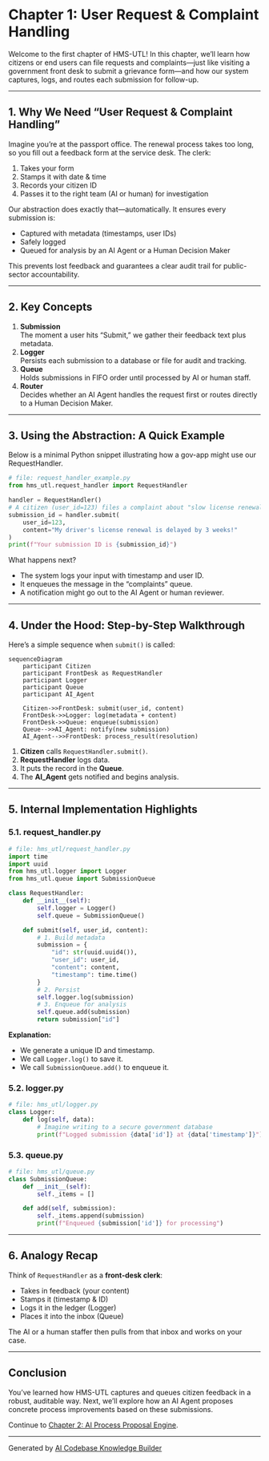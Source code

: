 # Chapter 1: User Request & Complaint Handling

Welcome to the first chapter of HMS-UTL! In this chapter, we’ll learn how citizens or end users can file requests and complaints—just like visiting a government front desk to submit a grievance form—and how our system captures, logs, and routes each submission for follow-up.

---

## 1. Why We Need “User Request & Complaint Handling”

Imagine you’re at the passport office. The renewal process takes too long, so you fill out a feedback form at the service desk. The clerk:

1. Takes your form  
2. Stamps it with date & time  
3. Records your citizen ID  
4. Passes it to the right team (AI or human) for investigation  

Our abstraction does exactly that—automatically. It ensures every submission is:

- Captured with metadata (timestamps, user IDs)  
- Safely logged  
- Queued for analysis by an AI Agent or a Human Decision Maker  

This prevents lost feedback and guarantees a clear audit trail for public-sector accountability.

---

## 2. Key Concepts

1. **Submission**  
   The moment a user hits “Submit,” we gather their feedback text plus metadata.
2. **Logger**  
   Persists each submission to a database or file for audit and tracking.
3. **Queue**  
   Holds submissions in FIFO order until processed by AI or human staff.
4. **Router**  
   Decides whether an AI Agent handles the request first or routes directly to a Human Decision Maker.

---

## 3. Using the Abstraction: A Quick Example

Below is a minimal Python snippet illustrating how a gov-app might use our RequestHandler.

```python
# file: request_handler_example.py
from hms_utl.request_handler import RequestHandler

handler = RequestHandler()
# A citizen (user_id=123) files a complaint about "slow license renewal"
submission_id = handler.submit(
    user_id=123,
    content="My driver's license renewal is delayed by 3 weeks!"
)
print(f"Your submission ID is {submission_id}")
```

What happens next?

- The system logs your input with timestamp and user ID.  
- It enqueues the message in the “complaints” queue.  
- A notification might go out to the AI Agent or human reviewer.  

---

## 4. Under the Hood: Step-by-Step Walkthrough

Here’s a simple sequence when `submit()` is called:

```mermaid
sequenceDiagram
    participant Citizen
    participant FrontDesk as RequestHandler
    participant Logger
    participant Queue
    participant AI_Agent

    Citizen->>FrontDesk: submit(user_id, content)
    FrontDesk->>Logger: log(metadata + content)
    FrontDesk->>Queue: enqueue(submission)
    Queue-->>AI_Agent: notify(new submission)
    AI_Agent-->>FrontDesk: process_result(resolution)
```

1. **Citizen** calls `RequestHandler.submit()`.  
2. **RequestHandler** logs data.  
3. It puts the record in the **Queue**.  
4. The **AI_Agent** gets notified and begins analysis.

---

## 5. Internal Implementation Highlights

### 5.1. request_handler.py

```python
# file: hms_utl/request_handler.py
import time
import uuid
from hms_utl.logger import Logger
from hms_utl.queue import SubmissionQueue

class RequestHandler:
    def __init__(self):
        self.logger = Logger()
        self.queue = SubmissionQueue()

    def submit(self, user_id, content):
        # 1. Build metadata
        submission = {
            "id": str(uuid.uuid4()),
            "user_id": user_id,
            "content": content,
            "timestamp": time.time()
        }
        # 2. Persist
        self.logger.log(submission)
        # 3. Enqueue for analysis
        self.queue.add(submission)
        return submission["id"]
```

**Explanation:**  
- We generate a unique ID and timestamp.  
- We call `Logger.log()` to save it.  
- We call `SubmissionQueue.add()` to enqueue it.

### 5.2. logger.py

```python
# file: hms_utl/logger.py
class Logger:
    def log(self, data):
        # Imagine writing to a secure government database
        print(f"Logged submission {data['id']} at {data['timestamp']}")
```

### 5.3. queue.py

```python
# file: hms_utl/queue.py
class SubmissionQueue:
    def __init__(self):
        self._items = []

    def add(self, submission):
        self._items.append(submission)
        print(f"Enqueued {submission['id']} for processing")
```

---

## 6. Analogy Recap

Think of `RequestHandler` as a **front-desk clerk**:

- Takes in feedback (your content)  
- Stamps it (timestamp & ID)  
- Logs it in the ledger (Logger)  
- Places it into the inbox (Queue)  

The AI or a human staffer then pulls from that inbox and works on your case.

---

## Conclusion

You’ve learned how HMS-UTL captures and queues citizen feedback in a robust, auditable way. Next, we’ll explore how an AI Agent proposes concrete process improvements based on these submissions.

Continue to [Chapter 2: AI Process Proposal Engine](02_ai_process_proposal_engine_.md).

---

Generated by [AI Codebase Knowledge Builder](https://github.com/The-Pocket/Tutorial-Codebase-Knowledge)